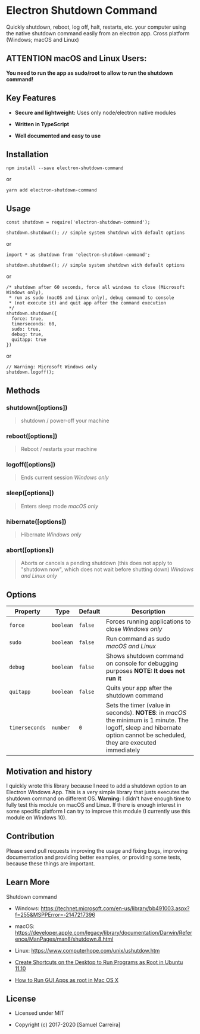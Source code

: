 # Electron Shutdown Command

Quickly shutdown, reboot, log off, halt, restarts, etc. your computer using the native shutdown command easily from an electron app. Cross platform (Windows; macOS and Linux)


## ATTENTION macOS and Linux Users:
**You need to run the app as sudo/root to allow to run the shutdown command!**


## Key Features
* **Secure and lightweight:** Uses only node/electron native modules

* **Written in TypeScript**

* **Well documented and easy to use**


## Installation
```
npm install --save electron-shutdown-command
```
or

```
yarn add electron-shutdown-command
```


## Usage

```
const shutdown = require('electron-shutdown-command');

shutdown.shutdown(); // simple system shutdown with default options
```
or
```
import * as shutdown from 'electron-shutdown-command';

shutdown.shutdown(); // simple system shutdown with default options
```
or

```
/* shutdown after 60 seconds, force all windows to close (Microsoft Windows only),
 * run as sudo (macOS and Linux only), debug command to console
 * (not execute it) and quit app after the command execution
 */
shutdown.shutdown({
  force: true,
  timerseconds: 60,
  sudo: true,
  debug: true,
  quitapp: true
})
```
or
```
// Warning: Microsoft Windows only
shutdown.logoff();
```


## Methods

### shutdown([options])
> shutdown / power-off your machine

### reboot([options])
> Reboot / restarts your machine

### logoff([options])
> Ends current session *Windows only*

### sleep([options])
> Enters sleep mode *macOS only*

### hibernate([options])
> Hibernate *Windows only*

### abort([options])
> Aborts or cancels a pending shutdown (this does not apply to "shutdown now", which does not wait before shutting down) *Windows and Linux only*

## Options

Property         | Type     | Default    | Description
---------------- | -------- | ---------- | ----------------------
`force`  | `boolean` | `false`     | Forces running applications to close *Windows only*
`sudo`  | `boolean` | `false`     | Run command as sudo *macOS and Linux*
`debug`  | `boolean` | `false`     | Shows shutdown command on console for debugging purposes **NOTE: It does not run it**
`quitapp`  | `boolean` | `false`     |  Quits your app after the shutdown command
`timerseconds`  | `number` | `0`     |  Sets the timer (value in seconds). **NOTES**: in *macOS* the minimum is 1 minute. The logoff, sleep and hibernate option cannot be scheduled, they are executed immediately


## Motivation and history
I quickly wrote this library because I need to add a shutdown option to an Electron Windows App. This is a very simple library that justs executes the shutdown command on different OS. **Warning:** I didn't have enough time to fully test this module on macOS and Linux.  If there is enough interest in some specific platform I can try to improve this module (I currently use this module on Windows 10).

## Contribution
Please send pull requests improving the usage and fixing bugs, improving documentation and providing better examples, or providing some tests, because these things are important.


## Learn More
Shutdown command
 * Windows: https://technet.microsoft.com/en-us/library/bb491003.aspx?f=255&MSPPError=-2147217396
 * macOS: https://developer.apple.com/legacy/library/documentation/Darwin/Reference/ManPages/man8/shutdown.8.html
 * Linux: https://www.computerhope.com/unix/ushutdow.htm

 * [Create Shortcuts on the Desktop to Run Programs as Root in Ubuntu 11.10](https://www.howtogeek.com/112700/create-shortcuts-on-the-desktop-to-run-programs-as-root-in-ubuntu-11.10/)
 * [How to Run GUI Apps as root in Mac OS X](https://osxdaily.com/2013/02/06/how-to-run-gui-apps-as-root-in-mac-os-x/)

## License
- Licensed under MIT

- Copyright (c) 2017-2020 [Samuel Carreira]